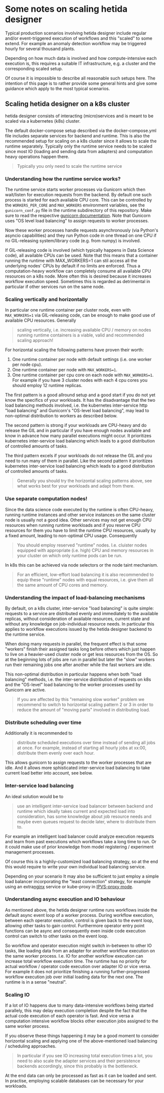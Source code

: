 # Some notes on scaling hetida designer

Typical production scenarios involving hetida designer include regular and/or event-triggered execution of workflows and this "scaled" to some extend. For example an anomaly detection workflow may be triggered hourly for several thousand plants.

Depending on how much data is involved and how compute-intensive each execution is, this requires a suitable IT infrastructure, e.g. a cluster and the corresponding scaled setup.

Of course it is impossible to describe all reasonable such setups here. The intention of this page is to rather provide some general hints and give some guidance which apply to the most typical scenarios.

## Scaling hetida designer on a k8s cluster
hetida designer consists of interacting (micro)services and is meant to be scaled via a kubernetes (k8s) cluster. 

The default docker-compose setup described via the docker-compose.yml file includes separate services for backend and runtime. This is also the recommended setup for scaling on a k8s cluster since it allows to scale the runtime separately. Typically only the runtime service needs to be scaled since most IO (loading and sending data from adapters) and computation heavy operations happen there.

> Typically you only need to scale the runtime service

### Understanding how the runtime service works?

The runtime service starts worker processes via Gunicorn which then wait/listen for execution requests from the backend. By default one such process is started for each available CPU core. This can be controlled by the `WORKERS_PER_CORE` and `MAX_WORKERS` environment variables, see the `gunicorn_conf.py` file in the runtime subdirectory of this repository. Make sure to read the respective [gunicorn documentation](https://docs.gunicorn.org/en/stable/design.html#how-many-workers). Note that Gunicorn uses "OS level load balancing" to assign requests to worker processes.

Now these worker processes handle requests asynchronously (via Python's asyncio capabilities) and they run Python code in one thread on one CPU if no GIL-releasing system/library code (e.g. from numpy) is involved.

If GIL-releasing code is involved (which typically happens in Data Science code), all available CPUs can be used. Note that this means that a container running the runtime with MAX_WORKERS=1 can stil access all the underlying nodes' CPUs by default if no limits are enforced. Thus a computation-heavy workflow can completely consume all available CPU resources on a k8s node. More often this is desired because it increases workflow execution speed. Sometimes this is regarded as detrimental in particular if other services run on the same node.

### Scaling vertically and horizontally

In particular one runtime container per cluster node, even with `MAX_WORKERS=1` via GIL-releasing code, can be enough to make good use of available CPU resources. Generally 

> scaling vertically, i.e. increasing available CPU / memory on nodes running runtime containers is a viable, valid and recommended scaling approach!


For horizontal scaling the following patterns have proven their worth:

1. One runtime container per node with default settings (i.e. one worker per node cpu).
2. One runtime container per node with `MAX_WORKERS=1`.
3. One runtime container per cpu core on each node with `MAX_WORKERS=1`. For example if you have 3 cluster nodes with each 4 cpu cores you should employ 12 runtime replicas.


The first pattern is a good allround setup and a good start if you do not yet know the specifics of your workloads. It has the disadvantage that the two load balancing methods involved, i.e. the kubernetes inter-service http "load balancing" and Gunicorn's "OS-level load balancing", may lead to non-optimal distribution to workers as described below.

The second pattern is strong if your workloads are CPU-heavy and do release the GIL and in particular if you have enough nodes available and know in advance how many parallel executions might occur. It prioritizes kubernetes inter-service load balancing which leads to a good distribution of controlled amounts of tasks.

The third pattern excels if your workloads do not release the GIL and you need to run many of them in parallel. Like the second pattern it prioritizes kubernetes inter-service load balancing which leads to a good distribution of controlled amounts of tasks.

> Generally you should try the horizontal scaling patterns above, see what works best for your workloads and adapt from there.

### Use separate computation nodes!

Since the data science code executed by the runtime is often CPU-heavy, running runtime instances and other service instances on the same cluster node is usually not a good idea. Other services may not get enough CPU resources when running runtime workloads and if you reserve CPU resources for them you have to limit the runtime CPU resources, usually by a fixed amount, leading to non-optimal CPU usage. Consequently

> You should employ reserved "runtime" nodes. I.e. cluister nodes equipped with appropriate (i.e. high) CPU and memory resources in your cluster on which only runtime pods can be run.

In k8s this can be achieved via node selectors or the node taint mechanism.

> For an efficient, low-effort load balancing it is also recommended to equip these "runtime" nodes with equal resources, i.e. give them all the same amount of CPU cores and memory.

### Understanding the impact of load-balancing mechanisms

By default, on a k8s cluster, inter-service "load balancing" is quite simple: requests to a service are distributed evenly and immediately to the available replicas, without consideration of available resources, current state and without any knowledge on job-individual resource needs. In particular this applies to workflow executions issued by the hetida designer backend to the runtime service.

When doing many requests in parallel, the frequent effect is that some "workers" finish their assigned tasks long before others which just happen to live on a heavier-used cluster node or get less resources from the OS. So at the beginning lots of jobs are run in parallel but later the "slow" workers run their remaining jobs one after another while the fast workers are idle.

This non-optimal distribution in particular happens when both "load balancing" methods, i.e. the inter-service distribution of requests on k8s and the "OS-level" load balancing to the worker processes used by Gunicorn are active.

> If you are affected by this "remaining slow worker" problem we recommend to switch to horizontal scaling pattern 2 or 3 in order to reduce the amount of "moving parts" involved in distributing load.

### Distribute scheduling over time

Additionally it is recommended to 

> distribute scheduled executions over time instead of sending all jobs at once. For example, instead of starting all hourly jobs at xx:00, distribute them evenly over each hour. 

This allows gunicorn to assign requests to the worker processes that are idle. And it allows more sphisticated inter-service load balancing to take current load better into account, see below.

### Inter-service load balancing
An ideal solution would be to

> use an intelligent inter-service load balancer between backend and runtime which ideally takes current and expected load into consideration, has some knowledge about job resource needs and maybe even queues request to decide later, where to distribute them to.

For example an intelligent load balancer could analyze execution requests and learn from past executions which workflows take a long time to run. Or it could make use of prior knowledge from model registering / experiment management processes. 

Of course this is a highliy-customized load balancing strategy, so at the end this would require to write your own individual load balancing service.

Depending on your scenario It may also be sufficient to just employ a simple load balancer incorporating the "least connection" strategy, for example using an extra[nginx](https://docs.nginx.com/nginx/admin-guide/load-balancer/http-load-balancer/) service or kube-proxy in [IPVS-proxy mode](https://kubernetes.io/docs/concepts/services-networking/service/#proxy-mode-ipvs).

### Understanding async execution and IO behaviour
As mentioned above, the hetida designer runtime runs workflows inside the default async event loop of a worker process. During workflow execution, between each operator execution, control is given back to the event loop, allowing other tasks to gain control. Furthermore operator entry point functions can be async and consequently even inside code execution control can switch to other tasks on the event loop.

So workflow and operator execution might switch in-between to other IO tasks, like loading data from an adapter for another workflow execution on the same worker process. I.e. IO for another workflow execution can increase total workflow execution time. The runtime has no priority for actual workflow / operator code execution over adapter IO or vice versa. For example it does not prioritize finishing a running further-progressed workflow execution job over initial loading data for the next one. The runtime is in a sense "neutral".

### Scaling IO

If a lot of IO happens due to many data-intensive workflows being started parallely, this may delay execution completion despite the fact that the actual code execution of each operator is fast. And vice versa a computation intensive workflow blocks other execution jobs assigned to the same worker process.

If you observe these things happening it may be a good moment to consider horizontal scaling and applying one of the above-mentioned load balancing / scheduling approaches.

> In particular if you see IO increasing total execution times a lot, you need to also scale the adapter services and their persistence backends accordingly, since this probably is the bottleneck.

At the end data can only be processed as fast as it can be loaded and sent. In practise, employing scalable databases can be necessary for your workloads.